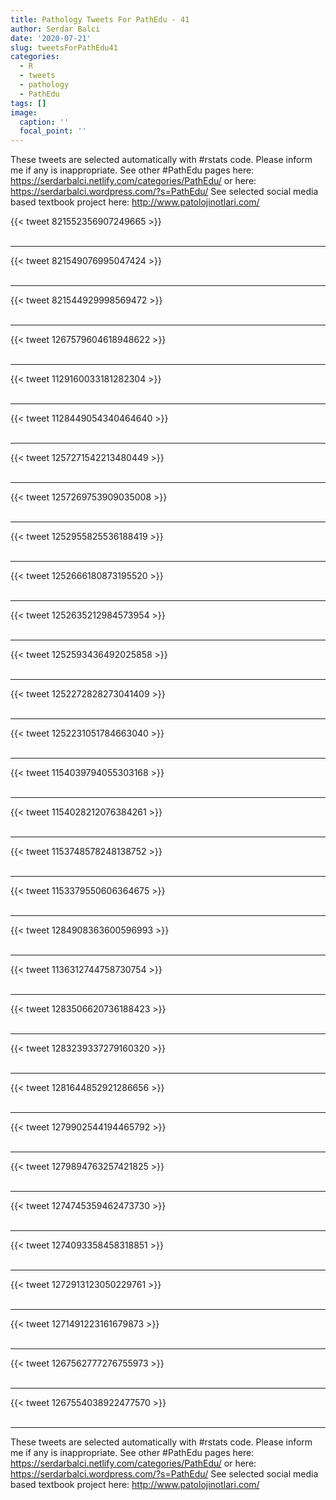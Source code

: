 ```yaml
---
title: Pathology Tweets For PathEdu - 41
author: Serdar Balci
date: '2020-07-21'
slug: tweetsForPathEdu41
categories:
  - R
  - tweets
  - pathology
  - PathEdu
tags: []
image:
  caption: ''
  focal_point: ''
---
```



These tweets are selected automatically with #rstats code. Please inform me if any is inappropriate.
See other #PathEdu pages here: https://serdarbalci.netlify.com/categories/PathEdu/  or here: https://serdarbalci.wordpress.com/?s=PathEdu/ 
See selected social media based textbook project here: http://www.patolojinotlari.com/

{{< tweet 821552356907249665 >}}
<br>
<br>
<hr>
{{< tweet 821549076995047424 >}}
<br>
<br>
<hr>
{{< tweet 821544929998569472 >}}
<br>
<br>
<hr>
{{< tweet 1267579604618948622 >}}
<br>
<br>
<hr>
{{< tweet 1129160033181282304 >}}
<br>
<br>
<hr>
{{< tweet 1128449054340464640 >}}
<br>
<br>
<hr>
{{< tweet 1257271542213480449 >}}
<br>
<br>
<hr>
{{< tweet 1257269753909035008 >}}
<br>
<br>
<hr>
{{< tweet 1252955825536188419 >}}
<br>
<br>
<hr>
{{< tweet 1252666180873195520 >}}
<br>
<br>
<hr>
{{< tweet 1252635212984573954 >}}
<br>
<br>
<hr>
{{< tweet 1252593436492025858 >}}
<br>
<br>
<hr>
{{< tweet 1252272828273041409 >}}
<br>
<br>
<hr>
{{< tweet 1252231051784663040 >}}
<br>
<br>
<hr>
{{< tweet 1154039794055303168 >}}
<br>
<br>
<hr>
{{< tweet 1154028212076384261 >}}
<br>
<br>
<hr>
{{< tweet 1153748578248138752 >}}
<br>
<br>
<hr>
{{< tweet 1153379550606364675 >}}
<br>
<br>
<hr>
{{< tweet 1284908363600596993 >}}
<br>
<br>
<hr>
{{< tweet 1136312744758730754 >}}
<br>
<br>
<hr>
{{< tweet 1283506620736188423 >}}
<br>
<br>
<hr>
{{< tweet 1283239337279160320 >}}
<br>
<br>
<hr>
{{< tweet 1281644852921286656 >}}
<br>
<br>
<hr>
{{< tweet 1279902544194465792 >}}
<br>
<br>
<hr>
{{< tweet 1279894763257421825 >}}
<br>
<br>
<hr>
{{< tweet 1274745359462473730 >}}
<br>
<br>
<hr>
{{< tweet 1274093358458318851 >}}
<br>
<br>
<hr>
{{< tweet 1272913123050229761 >}}
<br>
<br>
<hr>
{{< tweet 1271491223161679873 >}}
<br>
<br>
<hr>
{{< tweet 1267562777276755973 >}}
<br>
<br>
<hr>
{{< tweet 1267554038922477570 >}}
<br>
<br>
<hr>


These tweets are selected automatically with #rstats code. Please inform me if any is inappropriate.
See other #PathEdu pages here: https://serdarbalci.netlify.com/categories/PathEdu/  or here: https://serdarbalci.wordpress.com/?s=PathEdu/ 
See selected social media based textbook project here: http://www.patolojinotlari.com/
